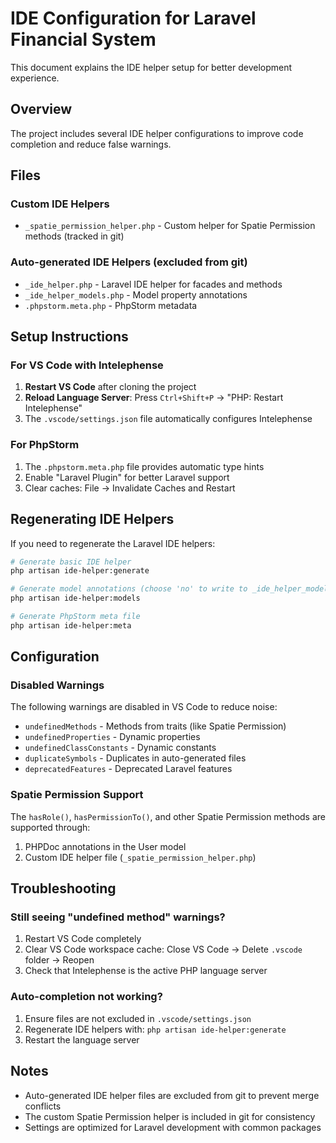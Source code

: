 # IDE Configuration for Laravel Financial System

This document explains the IDE helper setup for better development experience.

## Overview

The project includes several IDE helper configurations to improve code completion and reduce false warnings.

## Files

### Custom IDE Helpers
- `_spatie_permission_helper.php` - Custom helper for Spatie Permission methods (tracked in git)

### Auto-generated IDE Helpers (excluded from git)
- `_ide_helper.php` - Laravel IDE helper for facades and methods
- `_ide_helper_models.php` - Model property annotations
- `.phpstorm.meta.php` - PhpStorm metadata

## Setup Instructions

### For VS Code with Intelephense

1. **Restart VS Code** after cloning the project
2. **Reload Language Server**: Press `Ctrl+Shift+P` → "PHP: Restart Intelephense"
3. The `.vscode/settings.json` file automatically configures Intelephense

### For PhpStorm

1. The `.phpstorm.meta.php` file provides automatic type hints
2. Enable "Laravel Plugin" for better Laravel support
3. Clear caches: File → Invalidate Caches and Restart

## Regenerating IDE Helpers

If you need to regenerate the Laravel IDE helpers:

```bash
# Generate basic IDE helper
php artisan ide-helper:generate

# Generate model annotations (choose 'no' to write to _ide_helper_models.php)
php artisan ide-helper:models

# Generate PhpStorm meta file
php artisan ide-helper:meta
```

## Configuration

### Disabled Warnings
The following warnings are disabled in VS Code to reduce noise:
- `undefinedMethods` - Methods from traits (like Spatie Permission)
- `undefinedProperties` - Dynamic properties
- `undefinedClassConstants` - Dynamic constants
- `duplicateSymbols` - Duplicates in auto-generated files
- `deprecatedFeatures` - Deprecated Laravel features

### Spatie Permission Support
The `hasRole()`, `hasPermissionTo()`, and other Spatie Permission methods are supported through:
1. PHPDoc annotations in the User model
2. Custom IDE helper file (`_spatie_permission_helper.php`)

## Troubleshooting

### Still seeing "undefined method" warnings?
1. Restart VS Code completely
2. Clear VS Code workspace cache: Close VS Code → Delete `.vscode` folder → Reopen
3. Check that Intelephense is the active PHP language server

### Auto-completion not working?
1. Ensure files are not excluded in `.vscode/settings.json`
2. Regenerate IDE helpers with: `php artisan ide-helper:generate`
3. Restart the language server

## Notes

- Auto-generated IDE helper files are excluded from git to prevent merge conflicts
- The custom Spatie Permission helper is included in git for consistency
- Settings are optimized for Laravel development with common packages
